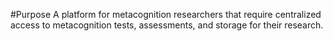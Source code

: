 #Purpose
A platform for metacognition researchers that require centralized access to metacognition tests, assessments, and storage for their research.
